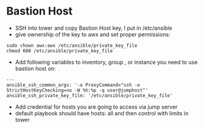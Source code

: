 # Bastion Host

* SSH into tower and copy Bastion Host key, I put in /etc/ansible&#x20;
* give ownership of the key to awx and set proper permissions:

```
sudo chown awx:awx /etc/ansible/private_key_file
chmod 600 /etc/ansible/private_key_file
```

* Add following variables to inventory, group , or instance you need to use bastion host on:

```
---
ansible_ssh_common_args: '-o ProxyCommand="ssh -o StrictHostKeyChecking=no -W %h:%p -q user@jumphost"'
ansible_ssh_private_key_file: '/etc/ansible/private_key_file'
```

* Add credential for hosts you are going to access via jump server
* default playbook should have hosts: all and then control with limits in tower
